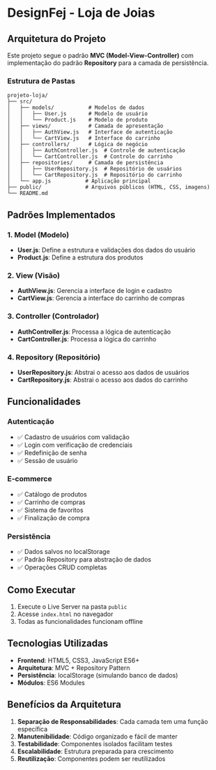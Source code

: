 # DesignFej - Loja de Joias

## Arquitetura do Projeto

Este projeto segue o padrão **MVC (Model-View-Controller)** com implementação do padrão **Repository** para a camada de persistência.

### Estrutura de Pastas

```
projeto-loja/
├── src/
│   ├── models/           # Modelos de dados
│   │   ├── User.js       # Modelo de usuário
│   │   └── Product.js    # Modelo de produto
│   ├── views/            # Camada de apresentação
│   │   ├── AuthView.js   # Interface de autenticação
│   │   └── CartView.js   # Interface do carrinho
│   ├── controllers/      # Lógica de negócio
│   │   ├── AuthController.js  # Controle de autenticação
│   │   └── CartController.js  # Controle do carrinho
│   ├── repositories/     # Camada de persistência
│   │   ├── UserRepository.js  # Repositório de usuários
│   │   └── CartRepository.js  # Repositório do carrinho
│   └── app.js           # Aplicação principal
├── public/              # Arquivos públicos (HTML, CSS, imagens)
└── README.md
```

## Padrões Implementados

### 1. **Model (Modelo)**
- **User.js**: Define a estrutura e validações dos dados do usuário
- **Product.js**: Define a estrutura dos produtos

### 2. **View (Visão)**
- **AuthView.js**: Gerencia a interface de login e cadastro
- **CartView.js**: Gerencia a interface do carrinho de compras

### 3. **Controller (Controlador)**
- **AuthController.js**: Processa a lógica de autenticação
- **CartController.js**: Processa a lógica do carrinho

### 4. **Repository (Repositório)**
- **UserRepository.js**: Abstrai o acesso aos dados de usuários
- **CartRepository.js**: Abstrai o acesso aos dados do carrinho

## Funcionalidades

### Autenticação
- ✅ Cadastro de usuários com validação
- ✅ Login com verificação de credenciais
- ✅ Redefinição de senha
- ✅ Sessão de usuário

### E-commerce
- ✅ Catálogo de produtos
- ✅ Carrinho de compras
- ✅ Sistema de favoritos
- ✅ Finalização de compra

### Persistência
- ✅ Dados salvos no localStorage
- ✅ Padrão Repository para abstração de dados
- ✅ Operações CRUD completas

## Como Executar

1. Execute o Live Server na pasta `public`
2. Acesse `index.html` no navegador
3. Todas as funcionalidades funcionam offline

## Tecnologias Utilizadas

- **Frontend**: HTML5, CSS3, JavaScript ES6+
- **Arquitetura**: MVC + Repository Pattern
- **Persistência**: localStorage (simulando banco de dados)
- **Módulos**: ES6 Modules

## Benefícios da Arquitetura

1. **Separação de Responsabilidades**: Cada camada tem uma função específica
2. **Manutenibilidade**: Código organizado e fácil de manter
3. **Testabilidade**: Componentes isolados facilitam testes
4. **Escalabilidade**: Estrutura preparada para crescimento
5. **Reutilização**: Componentes podem ser reutilizados
